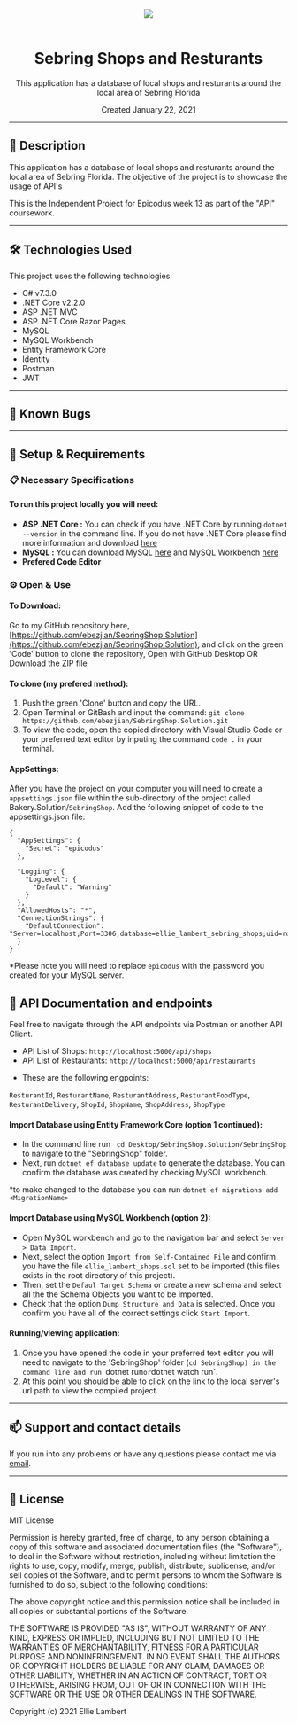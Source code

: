 <div align="center">
<img src="https://user-images.githubusercontent.com/49379604/99859318-b8f5c700-2b5d-11eb-9977-056ef61ecdb3.png">
</div>
<br>
<h1 align = "center">
<b> Sebring Shops and Resturants </b>
</h1>

<p align = "center">
This application has a database of local shops and resturants around the local area of Sebring Florida </p>
<p align = "center"> Created January 22, 2021 </p>



--------------------

## 📖  Description

This application has a database of local shops and resturants around the local area of Sebring Florida. The objective of the project is to showcase the usage of API's

This is the Independent Project for Epicodus week 13 as part of the "API" coursework. 

--------------------

## 🛠️ Technologies Used

This project uses the following technologies:

- C# v7.3.0
- .NET Core v2.2.0
- ASP .NET MVC
- ASP .NET Core Razor Pages
- MySQL
- MySQL Workbench
- Entity Framework Core
- Identity
- Postman
- JWT

-------------------

## 🐛 Known Bugs

-------------------

## 🔧 Setup & Requirements

### 📋 Necessary Specifications

#### To run this project locally you will need:

- **ASP .NET Core :** You can check if you have .NET Core by running `dotnet --version` in the command line. If you do not have .NET Core please find more information and download [here](https://dotnet.microsoft.com/download/dotnet-core)
- **MySQL :**  You can download MySQL [here](https://dev.mysql.com/downloads/file/?id=484914) and MySQL Workbench [here](https://dev.mysql.com/downloads/file/?id=484391)
- **Prefered Code Editor**


### ⚙️ Open & Use

#### To Download:

Go to my GitHub repository here, [https://github.com/ebezjian/SebringShop.Solution](https://github.com/ebezjian/SebringShop.Solution), and click on the green 'Code' button to clone the repository, Open with GitHub Desktop OR Download the ZIP file

#### To clone (my prefered method):

1. Push the green 'Clone' button and copy the URL.
2. Open Terminal or GitBash and input the command: `git clone https://github.com/ebezjian/SebringShop.Solution.git`
3. To view the code, open the copied directory with Visual Studio Code or your preferred text editor by inputing the command `code .` in your terminal.


#### AppSettings:

After you have the project on your computer you will need to create a `appsettings.json` file within the sub-directory of the project called Bakery.Solution/`SebringShop`. Add the following snippet of code to the appsettings.json file:

```
{
  "AppSettings": {
    "Secret": "epicodus"
  },
  
  "Logging": {
    "LogLevel": {
      "Default": "Warning"
    }
  },
  "AllowedHosts": "*",
  "ConnectionStrings": {
    "DefaultConnection": "Server=localhost;Port=3306;database=ellie_lambert_sebring_shops;uid=root;pwd=epicodus;"
  }
}
```
*Please note you will need to replace `epicodus` with the password you created for your MySQL server.
## 	📝 API Documentation and endpoints

Feel free to navigate through the API endpoints via Postman or another API Client.

* API List of Shops: `http://localhost:5000/api/shops`
* API List of Restaurants: `http://localhost:5000/api/restaurants`

- These are the following engpoints:

`ResturantId`, `ResturantName`, `ResturantAddress`, `ResturantFoodType`, `ResturantDelivery`, `ShopId`, `ShopName`, `ShopAddress`, `ShopType`

#### Import Database using Entity Framework Core (option 1 continued):

 - In the command line run ` cd Desktop/SebringShop.Solution/SebringShop` to navigate to the "SebringShop" folder. 
 - Next, run `dotnet ef database update` to generate the database. You can confirm the database was created by checking MySQL workbench.

*to make changed to the database you can run `dotnet ef migrations add <MigrationName>`

#### Import Database using MySQL Workbench (option 2):

 - Open MySQL workbench and go to the navigation bar and select `Server > Data Import`. 
 - Next, select the option `Import from Self-Contained File` and confirm you have the file `ellie_lambert_shops.sql` set to be imported (this files exists in the root directory of this project). 
 - Then, set the `Defaul Target Schema` or create a new schema and select all the the Schema Objects you want to be imported. 
 - Check that the option `Dump Structure and Data` is selected. Once you confirm you have all of the correct settings click `Start Import`.


#### Running/viewing application:

1. Once you have opened the code in your preferred text editor you will need to navigate to the 'SebringShop' folder (`cd SebringShop) in the command line and run `dotnet run` or `dotnet watch run`.
2. At this point you should be able to click on the link to the local server's url path to view the compiled project. 

--------------------------

## 📫 Support and contact details

If you run into any problems or have any questions please contact me via [email](mailto:ebezjian@gmail.com).

---------------------------

## 📘 License

MIT License

Permission is hereby granted, free of charge, to any person obtaining a copy
of this software and associated documentation files (the "Software"), to deal
in the Software without restriction, including without limitation the rights
to use, copy, modify, merge, publish, distribute, sublicense, and/or sell
copies of the Software, and to permit persons to whom the Software is
furnished to do so, subject to the following conditions:

The above copyright notice and this permission notice shall be included in all
copies or substantial portions of the Software.

THE SOFTWARE IS PROVIDED "AS IS", WITHOUT WARRANTY OF ANY KIND, EXPRESS OR
IMPLIED, INCLUDING BUT NOT LIMITED TO THE WARRANTIES OF MERCHANTABILITY,
FITNESS FOR A PARTICULAR PURPOSE AND NONINFRINGEMENT. IN NO EVENT SHALL THE
AUTHORS OR COPYRIGHT HOLDERS BE LIABLE FOR ANY CLAIM, DAMAGES OR OTHER
LIABILITY, WHETHER IN AN ACTION OF CONTRACT, TORT OR OTHERWISE, ARISING FROM,
OUT OF OR IN CONNECTION WITH THE SOFTWARE OR THE USE OR OTHER DEALINGS IN THE
SOFTWARE.

Copyright (c) 2021 Ellie Lambert